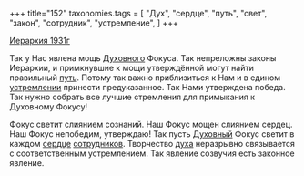 +++
title="152"
taxonomies.tags = [
 "Дух",
 "сердце",
 "путь",
 "свет",
 "закон",
 "сотрудник",
 "устремление",
]
+++

[Иерархия 1931г](/agni/1931)

Так у Нас явлена мощь [Духовного](/tags/Дух) Фокуса. Так непреложны законы Иерархии, и примкнувшие к мощи утверждённой могут найти правильный [путь](/tags/путь). Потому так важно приблизиться к Нам и в едином [устремлении](/tags/устремление) принести предуказанное. Так Нами утверждена победа. Так нужно собрать все лучшие стремления для примыкания к Духовному Фокусу!   

Фокус светит слиянием сознаний. Наш Фокус мощен слиянием сердец. Наш Фокус непобедим, утверждаю! Так пусть [Духовный](/tags/Дух) Фокус светит в каждом [сердце](/tags/сердце) [сотрудников](/tags/сотрудник). Творчество [духа](/tags/Дух) неразрывно связывается с соответственным устремлением. Так явление созвучия есть законное явление.   

